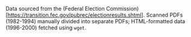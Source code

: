 Data sourced from the (Federal Election Commission)[https://transition.fec.gov/pubrec/electionresults.shtml]. Scanned PDFs 
(1982-1994) manually divided into separate PDFs; HTML-formatted data (1996-2000) fetched using `wget`.
